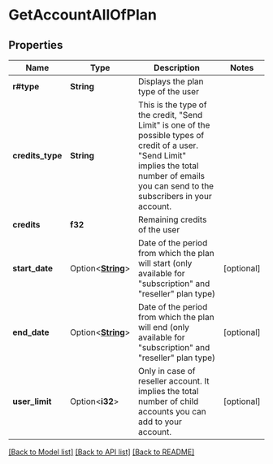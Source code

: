 # GetAccountAllOfPlan

## Properties

Name | Type | Description | Notes
------------ | ------------- | ------------- | -------------
**r#type** | **String** | Displays the plan type of the user | 
**credits_type** | **String** | This is the type of the credit, \"Send Limit\" is one of the possible types of credit of a user. \"Send Limit\" implies the total number of emails you can send to the subscribers in your account. | 
**credits** | **f32** | Remaining credits of the user | 
**start_date** | Option<[**String**](string.md)> | Date of the period from which the plan will start (only available for \"subscription\" and \"reseller\" plan type) | [optional]
**end_date** | Option<[**String**](string.md)> | Date of the period from which the plan will end (only available for \"subscription\" and \"reseller\" plan type) | [optional]
**user_limit** | Option<**i32**> | Only in case of reseller account. It implies the total number of child accounts you can add to your account. | [optional]

[[Back to Model list]](../README.md#documentation-for-models) [[Back to API list]](../README.md#documentation-for-api-endpoints) [[Back to README]](../README.md)


